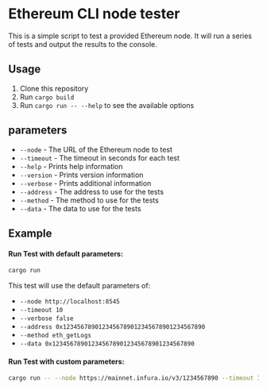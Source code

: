 # Ethereum CLI node tester

This is a simple script to test a provided Ethereum node. It will run a series of tests and output the results to the console.

## Usage

1. Clone this repository
2. Run `cargo build`
3. Run `cargo run -- --help` to see the available options

## parameters

- `--node` - The URL of the Ethereum node to test
- `--timeout` - The timeout in seconds for each test
- `--help` - Prints help information
- `--version` - Prints version information
- `--verbose` - Prints additional information
- `--address` - The address to use for the tests
- `--method` - The method to use for the tests
- `--data` - The data to use for the tests

## Example

#### Run Test with default parameters:

```bash
cargo run
```

This test will use the default parameters of:

- `--node http://localhost:8545`
- `--timeout 10`
- `--verbose false`
- `--address 0x1234567890123456789012345678901234567890`
- `--method eth_getLogs`
- `--data 0x1234567890123456789012345678901234567890`

#### Run Test with custom parameters:

```bash
cargo run -- --node https://mainnet.infura.io/v3/1234567890 --timeout 10 --verbose --address 0x1234567890123456789012345678901234567890 --method eth_getBalance --data 0x1234567890123456789012345678901234567890
```
